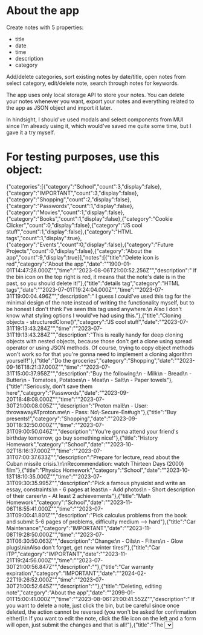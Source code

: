 # About the app

Create notes with 5 properties:
 - title
 - date
 - time
 - description
 - category

Add/delete categories, sort existing notes by date/title, open notes from select category, edit/delete note, search through notes for keywords.

The app uses only local storage API to store your notes. You can delete your notes whenever you want, export your notes and everything related to the app as JSON object and import it later.

In hindsight, I should've used modals and select components from MUI since I'm already using it, which would've saved me quite some time, but I gave it a try myself.

# For testing purposes, use this object:

{"categories":[{"category":"School","count":3,"display":false},{"category":"IMPORTANT","count":3,"display":false},{"category":"Shopping","count":2,"display":false},{"category":"Passwords","count":1,"display":false},{"category":"Movies","count":1,"display":false},{"category":"Books","count":1,"display":false},{"category":"Cookie Clicker","count":0,"display":false},{"category":"JS cool stuff","count":1,"display":false},{"category":"HTML tags","count":1,"display":true},{"category":"Events","count":0,"display":false},{"category":"Future Projects","count":0,"display":false},{"category":"About the app","count":9,"display":true}],"notes":[{"title":"Delete icon is red","category":"About the app","date":"\"1900-01-01T14:47:28.000Z\"","time":"\"2023-08-06T21:00:52.256Z\"","description":"    If the bin icon on the top right is red, it means that the note's date is in the past, so you should delete it!"},{"title":"details tag","category":"HTML tags","date":"\"2023-07-01T19:24:04.000Z\"","time":"\"2023-07-31T19:00:04.496Z\"","description":"  I guess I could've used this tag for the minimal design of the note instead of writing  the functionality myself, but to be honest I don't think I've seen this tag used anywhere.\n  Also I don't know what styling options I would've had using this."},{"title":"Cloning objects - structuredClone()","category":"JS cool stuff","date":"\"2023-07-31T19:13:43.284Z\"","time":"\"2023-07-31T19:13:43.284Z\"","description":"This is really handy for deep cloning objects with nested objects, because those don't get a clone using spread operator or using JSON methods. Of course, trying to copy object methods won't work so for that you're gonna need to implement a cloning algorithm yourself!"},{"title":"Do the groceries","category":"Shopping","date":"\"2023-09-16T18:21:37.000Z\"","time":"\"2023-07-31T15:00:37.958Z\"","description":"Buy the following:\n  - Milk\n  - Bread\n  - Butter\n  - Tomatoes, Potatoes\n  - Meat\n  - Salt\n  - Paper towels"},{"title":"Seriously, don't save them here","category":"Passwords","date":"\"2023-09-20T18:48:08.000Z\"","time":"\"2023-07-30T21:00:08.005Z\"","description":"Proton mail:\n  - User: throwawayATproton.me\n  - Pass: No\\-Secure-En#ugh"},{"title":"Buy presents!","category":"Shopping","date":"\"2023-09-30T18:32:50.000Z\"","time":"\"2023-07-31T09:00:50.046Z\"","description":"You're gonna attend your friend's birthday tomorrow, go buy something nice!"},{"title":"History Homework","category":"School","date":"\"2023-10-02T18:16:37.000Z\"","time":"\"2023-07-31T07:00:37.633Z\"","description":"Prepare for lecture, read about the Cuban missile crisis.\n\nRecommendation: watch Thirteen Days (2000) film"},{"title":"Physics Homework","category":"School","date":"\"2023-10-13T18:10:35.000Z\"","time":"\"2023-07-31T09:30:35.995Z\"","description":"Pick a famous physicist and write an essay, constraints:\n  - 6 pages at least\n  - Add photos\n  - Short description of their career\n  - At least 2 achievements"},{"title":"Math Homework","category":"School","date":"\"2023-11-06T18:55:41.000Z\"","time":"\"2023-07-31T09:00:41.801Z\"","description":"Pick calculus problems from the book and submit 5-6 pages of problems, difficulty medium --> hard"},{"title":"Car Maintenance","category":"IMPORTANT","date":"\"2023-11-08T19:28:50.000Z\"","time":"\"2023-07-31T06:30:50.063Z\"","description":"Change:\n  - Oils\n  - Filters\n  - Glow plugs\n\nAlso don't forget, get new winter tires!"},{"title":"Car ITP","category":"IMPORTANT","date":"\"2023-11-21T19:24:56.000Z\"","time":"\"2023-07-30T21:00:56.847Z\"","description":""},{"title":"Car warranty expiration","category":"IMPORTANT","date":"\"2024-02-22T19:26:52.000Z\"","time":"\"2023-07-30T21:00:52.645Z\"","description":""},{"title":"Deleting, editing note","category":"About the app","date":"\"2099-01-01T15:00:41.000Z\"","time":"\"2023-08-06T21:00:41.552Z\"","description":"    If you want to delete a note, just click the bin, but be careful since once deleted, the action cannot be reversed (you won't be asked for confirmation either)\n    If you want to edit the note, click the file icon on the left and a form will open, just submit the changes and that is all!"},{"title":"The <select> fields","category":"About the app","date":"\"2099-12-31T14:33:19.000Z\"","time":"\"2023-08-06T21:00:19.008Z\"","description":"    To close the select fields, you need to click on one of the options or the arrow, otherwise it will remain open (doesn't work if clicking outside the box) "},{"title":"The search input","category":"About the app","date":"\"2099-12-31T14:36:33.000Z\"","time":"\"2023-08-06T21:00:33.048Z\"","description":"    It will search for matches in title, description of notes. You can open all notes from the folder icon right of \"Categories\"\n    The term you're looking for will be displayed above the field.\n    If you're searching for a match, it will show only those notes that match.\n    If you need to revert just delete the search field and press enter or click the magnifying glass "},{"title":"The card display type","category":"About the app","date":"\"2099-12-31T14:40:17.000Z\"","time":"\"2023-08-06T21:00:17.052Z\"","description":"    There are 2 options for card display, either as a card which takes more screen space, which is better suited for big screen width.\n    Or the minimal design, better suited for small devices like smartphones."},{"title":"Maximum storage size","category":"About the app","date":"\"2099-12-31T14:43:09.000Z\"","time":"\"2023-08-06T21:00:09.063Z\"","description":"    The maximum storage size is 5MB for most browsers.\n    On chrome I got 5MB + a few KB.\n    You can even test this limit here by adding a long description in a note, there even is a git repo for 1MB of text.\n   "},{"title":"The upcoming events field","category":"About the app","date":"\"2099-12-31T14:48:26.000Z\"","time":"\"2023-08-06T21:00:26.241Z\"","description":"    Set a number and see how many notes are coming up in that many days.\n    Open details and see from which category events are popping up.\n    I recommend opening all notes and sorting them by date along with opening the details for better viewing."},{"title":"Notifications?","category":"About the app","date":"\"2099-12-31T14:52:22.000Z\"","time":"\"2023-08-06T21:00:22.902Z\"","description":"    I could've added notifications, but I already added the upcoming events field and I thought that adding notification for each note would be too much and didn't do it.\n    Open the app once, see what's upcoming in t-n days and be done."},{"title":"Further improvements?","category":"About the app","date":"\"2099-12-31T14:54:54.000Z\"","time":"\"2023-08-06T21:00:54.365Z\"","description":"    There is room for improvement, what I can think of mainly is:\n  - Responsive design and forms for small devices (this app works best on desktop)\n  - The code, adding useful comments, making more components, better style reusability, ...\n  - Adding backend integration, but I decided to make this strictly a frontend app so this will be it."},{"title":"To watch","category":"Movies","date":"\"2099-12-31T19:51:58.000Z\"","time":"\"2023-07-31T20:59:58.400Z\"","description":"- Reservoir Dogs (1991)\n- Back to the future 3 (1990)\n- Primal fear (1996)\n- Solaris (1972)\n"},{"title":"To read","category":"Books","date":"\"2099-12-31T19:57:59.000Z\"","time":"\"2023-07-30T21:00:59.625Z\"","description":"- Do Androids Dream of Electric Sheep? \n- The Lord of the Rings\n- A song of ice and fire (when and if it will be finished)\n"}],"popup":{"message":"","open":false},"settings":{"search":"","sort":"Date asc","noteDisplay":"Card","daysToNotify":60}}
